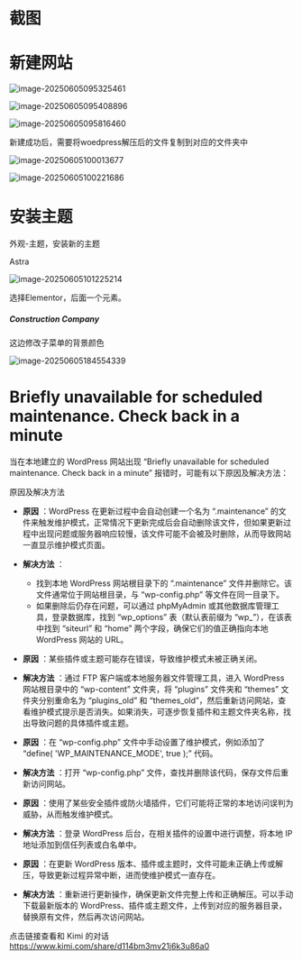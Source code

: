 # 截图

# 新建网站

![image-20250605095325461](Untitled/image-20250605095325461.png)





![image-20250605095408896](Untitled/image-20250605095408896.png)





![image-20250605095816460](Untitled/image-20250605095816460.png)





新建成功后，需要将woedpress解压后的文件复制到对应的文件夹中

![image-20250605100013677](Untitled/image-20250605100013677.png)



![image-20250605100221686](Untitled/image-20250605100221686.png)



# 安装主题

外观-主题，安装新的主题

Astra



![image-20250605101225214](Untitled/image-20250605101225214.png)



选择Elementor，后面一个元素。

##### Construction Company







这边修改子菜单的背景颜色



![image-20250605184554339](Untitled/image-20250605184554339.png)





# Briefly unavailable for scheduled maintenance. Check back in a minute

当在本地建立的 WordPress 网站出现 “Briefly unavailable for scheduled maintenance. Check back in a minute” 报错时，可能有以下原因及解决方法：

原因及解决方法

  * **原因** ：WordPress 在更新过程中会自动创建一个名为 “.maintenance” 的文件来触发维护模式，正常情况下更新完成后会自动删除该文件，但如果更新过程中出现问题或服务器响应较慢，该文件可能不会被及时删除，从而导致网站一直显示维护模式页面。
  * **解决方法** ：
    * 找到本地 WordPress 网站根目录下的 “.maintenance” 文件并删除它。该文件通常位于网站根目录，与 “wp-config.php” 等文件在同一目录下。
    * 如果删除后仍存在问题，可以通过 phpMyAdmin 或其他数据库管理工具，登录数据库，找到 “wp_options” 表（默认表前缀为 “wp_”），在该表中找到 “siteurl” 和 “home” 两个字段，确保它们的值正确指向本地 WordPress 网站的 URL。

  * **原因** ：某些插件或主题可能存在错误，导致维护模式未被正确关闭。
  * **解决方法** ：通过 FTP 客户端或本地服务器文件管理工具，进入 WordPress 网站根目录中的 “wp-content” 文件夹，将 “plugins” 文件夹和 “themes” 文件夹分别重命名为 “plugins_old” 和 “themes_old”，然后重新访问网站，查看维护模式提示是否消失。如果消失，可逐步恢复插件和主题文件夹名称，找出导致问题的具体插件或主题。

  * **原因** ：在 “wp-config.php” 文件中手动设置了维护模式，例如添加了 “define( 'WP_MAINTENANCE_MODE', true );” 代码。
  * **解决方法** ：打开 “wp-config.php” 文件，查找并删除该代码，保存文件后重新访问网站。

  * **原因** ：使用了某些安全插件或防火墙插件，它们可能将正常的本地访问误判为威胁，从而触发维护模式。
  * **解决方法** ：登录 WordPress 后台，在相关插件的设置中进行调整，将本地 IP 地址添加到信任列表或白名单中。

  * **原因** ：在更新 WordPress 版本、插件或主题时，文件可能未正确上传或解压，导致更新过程异常中断，进而使维护模式一直存在。
  * **解决方法** ：重新进行更新操作，确保更新文件完整上传和正确解压。可以手动下载最新版本的 WordPress、插件或主题文件，上传到对应的服务器目录，替换原有文件，然后再次访问网站。

点击链接查看和 Kimi 的对话 https://www.kimi.com/share/d114bm3mv21j6k3u86a0